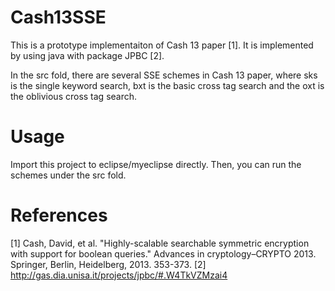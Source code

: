 # Cash13SSE
This is a prototype implementaiton of Cash 13 paper [1]. It is implemented by using java with package JPBC [2].

In the src fold, there are several SSE schemes in Cash 13 paper, where sks is the single keyword search, bxt is the basic cross tag search and the oxt is the oblivious cross tag search.

# Usage

Import this project to eclipse/myeclipse directly. Then, you can run the schemes under the src fold. 

# References

[1] Cash, David, et al. "Highly-scalable searchable symmetric encryption with support for boolean queries." Advances in cryptology–CRYPTO 2013. Springer, Berlin, Heidelberg, 2013. 353-373.
[2] http://gas.dia.unisa.it/projects/jpbc/#.W4TkVZMzai4
